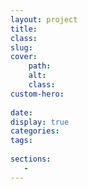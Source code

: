 ```yaml
---
layout: project
title: 
class: 
slug: 
cover: 
    path: 
    alt:
    class:
custom-hero:
  
date: 
display: true
categories: 
tags:
   
sections:
   -
---
```

